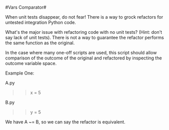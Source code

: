 #Vars Comparator#

When unit tests disappear, do not fear! There is a way to grock refactors for untested integration Python code.

What's the major issue with refactoring code with no unit tests? (Hint: don't say lack of unit tests). There is not a way to guarantee the refactor performs the same function as the original.

In the case where many one-off scripts are used, this script should allow comparison of the outcome of the original and refactored by inspecting the outcome variable space.

Example One:

A.py 
>> x = 5

B.py
>> y = 5

We have A ~= B, so we can say the refactor is equivalent.



